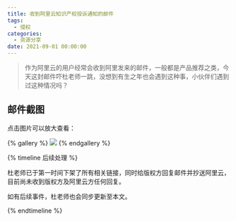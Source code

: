 ```yaml
---
title: 收到阿里云知识产权投诉通知的邮件
tags:
  - 侵权
categories:
  - 资源分享
date: 2021-09-01 00:00:00
---
```


> 作为阿里云的用户经常会收到阿里发来的邮件，一般都是产品推荐之类，今天这封邮件吓杜老师一跳，没想到有生之年也会遇到这种事，小伙伴们遇到过这种情况吗？

<!-- more -->

## 邮件截图

点击图片可以放大查看：

{% gallery %}
![](https://cdn.dusays.com/2021/09/378-1.jpg)
{% endgallery %}

{% timeline 后续处理 %}

<!-- node 2021 年 08 月 05 日 -->

杜老师已于第一时间下架了所有相关链接，同时给版权方回复邮件并抄送阿里云，目前尚未收到版权方及阿里云方任何回复。

<!-- node 2021 年 08 月 06 日 -->

如有后续事件，杜老师也会同步更新至本文。

{% endtimeline %}

